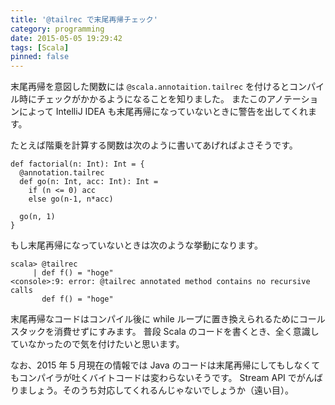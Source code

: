```yaml
---
title: '@tailrec で末尾再帰チェック'
category: programming
date: 2015-05-05 19:29:42
tags: [Scala]
pinned: false
---
```


末尾再帰を意図した関数には `@scala.annotaition.tailrec` を付けるとコンパイル時にチェックがかかるようになることを知りました。 またこのアノテーションによって IntelliJ IDEA も末尾再帰になっていないときに警告を出してくれます。

たとえば階乗を計算する関数は次のように書いてあげればよさそうです。

```
def factorial(n: Int): Int = {
  @annotation.tailrec
  def go(n: Int, acc: Int): Int =
    if (n <= 0) acc
    else go(n-1, n*acc)

  go(n, 1)
}
```

もし末尾再帰になっていないときは次のような挙動になります。

```
scala> @tailrec
     | def f() = "hoge"
<console>:9: error: @tailrec annotated method contains no recursive calls
       def f() = "hoge"
```

末尾再帰なコードはコンパイル後に while ループに置き換えられるためにコールスタックを消費せずにすみます。 普段 Scala のコードを書くとき、全く意識していなかったので気を付けたいと思います。

なお、2015 年 5 月現在の情報では Java のコードは末尾再帰にしてもしなくてもコンパイラが吐くバイトコードは変わらないそうです。 Stream API でがんばりましょう。そのうち対応してくれるんじゃないでしょうか（遠い目）。
